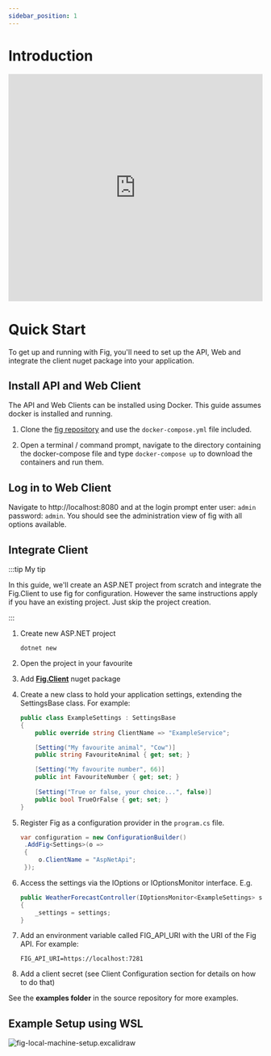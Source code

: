 ```yaml
---
sidebar_position: 1
---
```


# Introduction

<iframe width="100%" height="450" src="https://www.youtube.com/embed/H_gFueEYpYs" title="Introduction to Fig" frameborder="0" allow="accelerometer; autoplay; clipboard-write; encrypted-media; gyroscope; picture-in-picture; web-share" allowfullscreen></iframe>

# Quick Start

To get up and running with Fig, you'll need to set up the API, Web and integrate the client nuget package into your application.

## Install API and Web Client

The API and Web Clients can be installed using Docker. This guide assumes docker is installed and running.

1. Clone the [fig repository](https://github.com/mzbrau/fig) and use the `docker-compose.yml` file included.

2. Open a terminal / command prompt, navigate to the directory containing the docker-compose file and type `docker-compose up` to download the containers and run them.

## Log in to Web Client

Navigate to http://localhost:8080 and at the login prompt enter user: `admin` password: `admin`. You should see the administration view of fig with all options available.



## Integrate Client

:::tip My tip

In this guide, we'll create an ASP.NET project from scratch and integrate the Fig.Client to use fig for configuration. However the same instructions apply if you have an existing project. Just skip the project creation.

:::

1. Create new ASP.NET project

   ```
   dotnet new 
   ```

2. Open the project in your favourite

3. Add **[Fig.Client](https://www.nuget.org/packages/Fig.Client)** nuget package

4. Create a new class to hold your application settings, extending the SettingsBase class. For example:

   ```csharp
   public class ExampleSettings : SettingsBase
   {
       public override string ClientName => "ExampleService";
   
       [Setting("My favourite animal", "Cow")]
       public string FavouriteAnimal { get; set; }
   
       [Setting("My favourite number", 66)]
       public int FavouriteNumber { get; set; }
       
       [Setting("True or false, your choice...", false)]
       public bool TrueOrFalse { get; set; }
   }
   ```

5. Register Fig as a configuration provider in the `program.cs` file.

   ```csharp
   var configuration = new ConfigurationBuilder()
    .AddFig<Settings>(o =>
    {
        o.ClientName = "AspNetApi";
    });
   ```

6. Access the settings via the IOptions or IOptionsMonitor interface. E.g.

   ```csharp
   public WeatherForecastController(IOptionsMonitor<ExampleSettings> settings)
   {
       _settings = settings;
   }
   ```

7. Add an environment variable called FIG_API_URI with the URI of the Fig API. For example:

   ```
   FIG_API_URI=https://localhost:7281
   ```

8. Add a client secret (see Client Configuration section for details on how to do that)

See the **examples folder** in the source repository for more examples.

## Example Setup using WSL

![fig-local-machine-setup.excalidraw](C:\Development\SideProjects\fig\doc\fig-documentation\static\img\fig-local-machine-setup.excalidraw.png)
